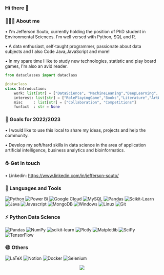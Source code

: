 ### Hi there 👋

### 👨🏽‍💻 About me 

• I'm Jefferson Souto, currently holding the position of PhD student in Environmental Sciences. I'm well versed with Python, SQL and R.

• A data enthusiast, self-taught programmer, passionate about data subjects and I also Code Java,JavaScript and more!

• In my spare time I like to study new technologies, statistic and play board games, I'm also an avid reader.

```python
from dataclasses import dataclass

@dataclass
class Introduction:
    work: list[str] = ["DataScience", "MachineLeaning","DeepLearning", "ComputerVision" ]
    interest: list[str] = ["RolePlayingGame","Books","Literature","ArtWork"]
    misc     : list[str] = ["Collaboration", "Competitions"]
    funfact  : str = None

```
</h3>

### 🔭 Goals for 2022/2023

• I would like to use this local to share my ideas, projects and help the community.

• Develop my soft/hard skills in data science in the area of application artificial intelligence, business analytics and bioinformatics.

### ☕️ Get in touch 

• Linkedin: https://www.linkedin.com/in/jefferson-souto/ <br/>

### 🧰 Languages and Tools
![Python](https://img.shields.io/badge/Python-14354C?style=for-the-badge&logo=python&logoColor=white)
![Power Bi](https://img.shields.io/badge/power_bi-F2C811?style=for-the-badge&logo=powerbi&logoColor=black)
![Google Cloud](https://img.shields.io/badge/GoogleCloud-%234285F4.svg?style=for-the-badge&logo=google-cloud&logoColor=white)
![MySQL](https://img.shields.io/badge/MySQL-00000F?style=for-the-badge&logo=mysql&logoColor=white)
![Pandas](https://img.shields.io/badge/Pandas-2C2D72?style=for-the-badge&logo=pandas&logoColor=white)
![Scikit-Learn](https://img.shields.io/badge/scikit_learn-F7931E?style=for-the-badge&logo=scikit-learn&logoColor=white)\
![Java](https://img.shields.io/badge/java-%23ED8B00.svg?&style=for-the-badge&logo=java&logoColor=white)
![Javascript](https://img.shields.io/badge/javascript-%23323330.svg?style=for-the-badge&logo=javascript&logoColor=%23F7DF1E)
![MongoDB](https://img.shields.io/badge/MongoDB-4EA94B?style=for-the-badge&logo=mongodb&logoColor=white)
![Windows](https://img.shields.io/badge/Windows-0078D6?style=for-the-badge&logo=windows&logoColor=white)
![Linux](https://img.shields.io/badge/Linux-FCC624?style=for-the-badge&logo=linux&logoColor=black)
![Git](https://img.shields.io/badge/git-%23F05033.svg?style=for-the-badge&logo=git&logoColor=white)

### ⚡ Python Data Science
![Pandas](https://img.shields.io/badge/pandas-%23150458.svg?style=for-the-badge&logo=pandas&logoColor=white)
![NumPy](https://img.shields.io/badge/numpy-%23013243.svg?style=for-the-badge&logo=numpy&logoColor=white)
![scikit-learn](https://img.shields.io/badge/scikit--learn-%23F7931E.svg?style=for-the-badge&logo=scikit-learn&logoColor=white)
![Plotly](https://img.shields.io/badge/Plotly-%233F4F75.svg?style=for-the-badge&logo=plotly&logoColor=white)
![Matplotlib](https://img.shields.io/badge/Matplotlib-%23ffffff.svg?style=for-the-badge&logo=Matplotlib&logoColor=black)
![SciPy](https://img.shields.io/badge/SciPy-%230C55A5.svg?style=for-the-badge&logo=scipy&logoColor=%white)
![TensorFlow](https://img.shields.io/badge/TensorFlow-%23FF6F00.svg?style=for-the-badge&logo=TensorFlow&logoColor=white)

### 😄 Others
![LaTeX](https://img.shields.io/badge/latex-%23008080.svg?style=for-the-badge&logo=latex&logoColor=white)
![Notion](https://img.shields.io/badge/Notion-%23000000.svg?style=for-the-badge&logo=notion&logoColor=white)
![Docker](https://img.shields.io/badge/docker-%230db7ed.svg?style=for-the-badge&logo=docker&logoColor=white)
![Selenium](https://img.shields.io/badge/-selenium-%43B02A?style=for-the-badge&logo=selenium&logoColor=white)

<p align="center">
  <img src="https://capsule-render.vercel.app/api?type=waving&color=gradient&height=60&section=footer"/>
</p>
